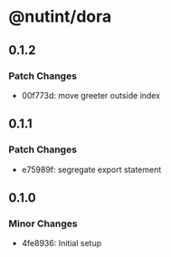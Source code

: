 # @nutint/dora

## 0.1.2

### Patch Changes

- 00f773d: move greeter outside index

## 0.1.1

### Patch Changes

- e75989f: segregate export statement

## 0.1.0

### Minor Changes

- 4fe8936: Initial setup

